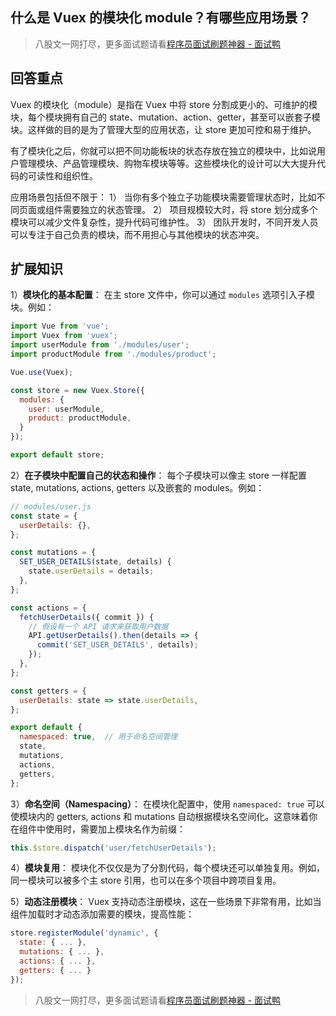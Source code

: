 ## 什么是 Vuex 的模块化 module？有哪些应用场景？
> 八股文一网打尽，更多面试题请看[程序员面试刷题神器 - 面试鸭](https://www.mianshiya.com/)

## 回答重点
Vuex 的模块化（module）是指在 Vuex 中将 store 分割成更小的、可维护的模块，每个模块拥有自己的 state、mutation、action、getter，甚至可以嵌套子模块。这样做的目的是为了管理大型的应用状态，让 store 更加可控和易于维护。

有了模块化之后，你就可以把不同功能板块的状态存放在独立的模块中，比如说用户管理模块、产品管理模块、购物车模块等等。这些模块化的设计可以大大提升代码的可读性和组织性。

应用场景包括但不限于：
1） 当你有多个独立子功能模块需要管理状态时，比如不同页面或组件需要独立的状态管理。
2） 项目规模较大时，将 store 划分成多个模块可以减少文件复杂性，提升代码可维护性。
3） 团队开发时，不同开发人员可以专注于自己负责的模块，而不用担心与其他模块的状态冲突。

## 扩展知识

1）**模块化的基本配置**：
在主 store 文件中，你可以通过 `modules` 选项引入子模块。例如：
```javascript
import Vue from 'vue';
import Vuex from 'vuex';
import userModule from './modules/user';
import productModule from './modules/product';

Vue.use(Vuex);

const store = new Vuex.Store({
  modules: {
    user: userModule,
    product: productModule,
  }
});

export default store;
```

2）**在子模块中配置自己的状态和操作**：
每个子模块可以像主 store 一样配置 state, mutations, actions, getters 以及嵌套的 modules。例如：
```javascript
// modules/user.js
const state = {
  userDetails: {},
};

const mutations = {
  SET_USER_DETAILS(state, details) {
    state.userDetails = details;
  },
};

const actions = {
  fetchUserDetails({ commit }) {
    // 假设有一个 API 请求来获取用户数据
    API.getUserDetails().then(details => {
      commit('SET_USER_DETAILS', details);
    });
  },
};

const getters = {
  userDetails: state => state.userDetails,
};

export default {
  namespaced: true,  // 用于命名空间管理
  state,
  mutations,
  actions,
  getters,
};
```

3）**命名空间（Namespacing）**：
在模块化配置中，使用 `namespaced: true` 可以使模块内的 getters, actions 和 mutations 自动根据模块名空间化。这意味着你在组件中使用时，需要加上模块名作为前缀：
```javascript
this.$store.dispatch('user/fetchUserDetails');
```

4）**模块复用**：
模块化不仅仅是为了分割代码，每个模块还可以单独复用。例如，同一模块可以被多个主 store 引用，也可以在多个项目中跨项目复用。

5）**动态注册模块**：
Vuex 支持动态注册模块，这在一些场景下非常有用，比如当组件加载时才动态添加需要的模块，提高性能：
```javascript
store.registerModule('dynamic', {
  state: { ... },
  mutations: { ... },
  actions: { ... },
  getters: { ... }
});
```



> 八股文一网打尽，更多面试题请看[程序员面试刷题神器 - 面试鸭](https://www.mianshiya.com/)